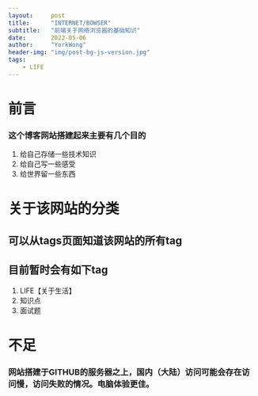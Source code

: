 ```yaml
---
layout:     post
title:      "INTERNET/BOWSER"
subtitle:   "前端关于网络浏览器的基础知识"
date:       2022-05-06
author:     "YorkWong"
header-img: "img/post-bg-js-version.jpg"
tags:
    - LIFE
---
```


# 前言
### 这个博客网站搭建起来主要有几个目的
1. 给自己存储一些技术知识
2. 给自己写一些感受
3. 给世界留一些东西

# 关于该网站的分类
## 可以从tags页面知道该网站的所有tag
## 目前暂时会有如下tag
1. LIFE【关于生活】
2. 知识点
3. 面试题

# 不足
### 网站搭建于GITHUB的服务器之上，国内（大陆）访问可能会存在访问慢，访问失败的情况。电脑体验更佳。